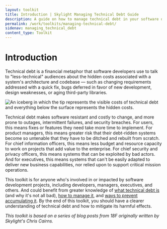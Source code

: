 ```yaml
---
layout: toolkit
title: Introduction | Skylight Managing Technical Debt Guide
description: A guide on how to manage technical debt in your software development projects.
permalink: /work/toolkits/managing-technical-debt/
sidenav: managing_technical_debt
content_type: Toolkit
---
```


# Introduction

Technical debt is a financial metaphor that software developers use to talk to "less-technical" audiences about the hidden costs associated with a system's architecture and codebase — such as changing requirements addressed with a quick fix, bugs deferred in favor of new development, design weaknesses, or aging third-party libraries.

![An iceberg in which the tip represents the visible costs of technical debt and everything below the surface represents the hidden costs.](/img/toolkits/technical_debt/tech-debt-iceberg.svg)

Technical debt makes software resistant and costly to change, and more prone to outages, intermittent failures, and security breaches. For users, this means fixes or features they need take more time to implement. For product managers, this means greater risk that their debt-ridden systems become so untenable that they have to be ditched and rebuilt from scratch. For chief information officers, this means less budget and resource capacity to work on projects that add value to the enterprise. For chief security and privacy officers, this means systems that can be exploited by bad actors. And for executives, this means systems that can't be easily adapted to deliver new business capabilities, nor relied upon to support critical mission operations.

This toolkit is for anyone who's involved in or impacted by software development projects, including developers, managers, executives, and others. And could benefit from greater knowledge of [what technical debt is](/work/toolkits/managing-technical-debt/what-is-technical-debt/) (and why it's not all bad), [how to manage it](/work/toolkits/managing-technical-debt/managing-technical-debt/), and [ways to prevent accumulating it](/work/toolkits/managing-technical-debt/preventing-technical-debt/). By the end of this toolkit, you should have a clearer understanding of technical debt and how to mitigate its harmful effects.

*This toolkit is based on a series of blog posts from 18F originally written by Skylight's Chris Cairns.*
